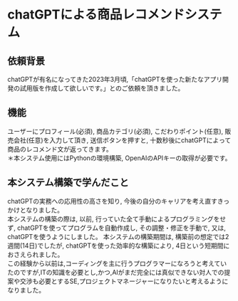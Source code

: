 # chatGPTによる商品レコメンドシステム
## 依頼背景
chatGPTが有名になってきた2023年3月頃,「chatGPTを使った新たなアプリ開発の試用版を作成して欲しいです。」とのご依頼を頂きました。
## 機能
ユーザーにプロフィール(必須), 商品カテゴリ(必須), こだわりポイント(任意), 販売会社(任意)を入力して頂き, 送信ボタンを押すと, 十数秒後にchatGPTによって商品のレコメンド文が返ってきます。
<br>＊本システム使用にはPythonの環境構築, OpenAIのAPIキーの取得が必要です。
## 本システム構築で学んだこと
chatGPTの実務への応用性の高さを知り, 今後の自分のキャリアを考え直すきっかけとなりました。
<br>本システムの構築の際は, 以前, 行っていた全て手動によるプログラミングをせず, chatGPTを使ってプログラムを自動作成し, その調整・修正を手動で, 又は, chatGPTを使うようにしました。
本システムの構築期間は, 構築前の想定では2週間(14日)でしたが, chatGPTを使った効率的な構築により, 4日という短期間におさえられました。
<br>この経験から以前は,コーディングを主に行うプログラマーになろうと考えていたのですが,ITの知識を必要とし,かつ,AIがまだ完全には真似できない対人での提案や交渉も必要とするSE,プロジェクトマネージャーになりたいと考えるようになりました。

